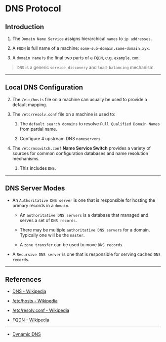 # DNS Protocol

## Introduction

1. The `Domain Name Service` assigns hierarchical `names` to `ip addresses`.

2. A `FQDN` is full name of a machine: `some-sub-domain.some-domain.xyx.`

3. A `domain name` is the final two parts of a `FQDN`, e.g. `example.com`.

> `DNS` is a generic `service discovery` and `load-balancing` mechanism.

---

## Local DNS Configuration

2. The `/etc/hosts` file on a machine can usually be used to provide a default mapping.

3. The `/etc/resolv.conf` file on a machine is used to:

    1.  The `default search domains` to resolve `Full Qualified Domain Names` from partial name.
    
    2. Configure 4 upstream DNS `nameservers`.

4. The `/etc/nsswitch.conf` __Name Service Switch__ provides a variety of sources for common configuration databases and name resolution mechanisms.

    1. This includes `DNS`.

---

## DNS Server Modes

* An `Authoritative DNS server` is one that is responsible for hosting the primary records in a `domain`.

    * An `authoritative DNS servers` is a database that managed and serves a set of `DNS records`.

    * There may be multiple `authoritative DNS servers` for a domain. Typically one will be the `master`.

    * A `zone transfer` can be used to move `DNS records`.

* A `Recursive DNS server` is one that is responsible for serving cached `DNS records`.

---

## References

* [DNS - Wikipedia](https://en.wikipedia.org/wiki/Domain_Name_System)

* [/etc/hosts - Wikipedia](https://en.wikipedia.org/wiki/Hosts_(file))

* [/etc/resolv.conf - Wikipedia](https://en.wikipedia.org/wiki/Resolv.conf)

* [FQDN - Wikipedia](https://en.wikipedia.org/wiki/Fully_qualified_domain_name)

---

* [Dynamic DNS](https://hackaday.com/2020/08/25/linux-fu-your-own-dynamic-dns/)